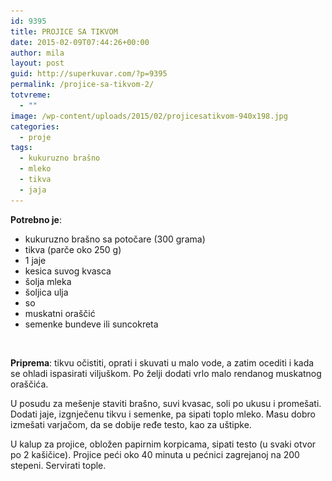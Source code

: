 ```yaml
---
id: 9395
title: PROJICE SA TIKVOM
date: 2015-02-09T07:44:26+00:00
author: mila
layout: post
guid: http://superkuvar.com/?p=9395
permalink: /projice-sa-tikvom-2/
totvreme:
  - ""
image: /wp-content/uploads/2015/02/projicesatikvom-940x198.jpg
categories:
  - proje
tags:
  - kukuruzno brašno
  - mleko
  - tikva
  - jaja
---
```

**Potrebno je**:

  * kukuruzno brašno sa potočare (300 grama)
  * tikva (parče oko 250 g)
  * 1 jaje
  * kesica suvog kvasca
  * šolja mleka
  * šoljica ulja
  * so
  * muskatni oraščić
  * semenke bundeve ili suncokreta

![<img class="alignnone size-medium wp-image-9397" src="/wp-content/uploads/2015/02/projicesatikvom-1024x768.jpg" alt="projicesatikvom" width="300" height="225" />](/wp-content/uploads/2015/02/projicesatikvom.jpg)

**Priprema**: tikvu očistiti, oprati i skuvati u malo vode, a zatim ocediti i kada se ohladi ispasirati viljuškom. Po želji dodati vrlo malo rendanog muskatnog oraščića.

U posudu za mešenje staviti brašno, suvi kvasac, soli po ukusu i promešati. Dodati jaje, izgnječenu tikvu i semenke, pa sipati toplo mleko. Masu dobro izmešati varjačom, da se dobije ređe testo, kao za uštipke.

U kalup za projice, obložen papirnim korpicama, sipati testo (u svaki otvor po 2 kašičice). Projice peći oko 40 minuta u pećnici zagrejanoj na 200 stepeni. Servirati tople.